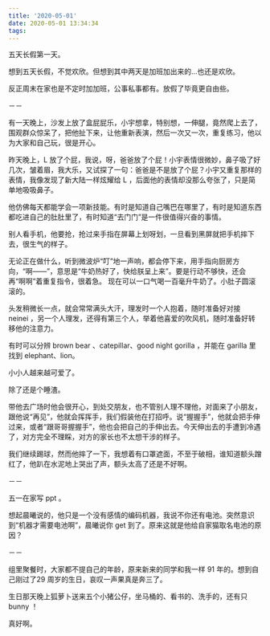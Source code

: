 ```yaml
---
title: '2020-05-01'
date: 2020-05-01 13:34:34
tags:
---
```


五天长假第一天。

想到五天长假，不觉欢欣。但想到其中两天是加班加出来的...也还是欢欣。

反正周末在家也是不定时加加班，公事私事都有。放假了毕竟更自由些。

－－

有一天晚上，沙发上放了盒屁屁乐，小宇想拿，特别想，一伸腿，竟然爬上去了，围观群众惊呆了，把他扯下来，让他重新表演，然后一次又一次，重复练习，他以为大家和自己玩，很是开心。

昨天晚上，L 放了个屁，我说，呀，爸爸放了个屁！小宇表情很微妙，鼻子吸了好几次，皱着眉，我大乐，又试探了一句：爸爸是不是放了个屁？小宇又重复那样的表情，我像发现了新大陆一样炫耀给 L ，后面他的表情却没那么夸张了，只是简单地吸吸鼻子。

他仿佛每天都能学会一项新技能。有时是知道自己嘴巴在哪里了，有时是知道东西都吃进自己的肚肚里了，有时知道“去门门”是一件很值得兴奋的事情。

别人看手机，他要抢，抢过来手指在屏幕上划呀划，一旦看到黑屏就把手机摔下去，很生气的样子。

无论正在做什么，听到微波炉“叮”地一声响，都会停下来，用手指向厨房方向，“啊——”，意思是“牛奶热好了，快给朕呈上来”。要是行动不够快，还会再“啊啊”着重复指令，很着急。
现在可以一口气喝一百毫升牛奶了。小肚子圆滚滚的。

头发稍微长一点，就会常常满头大汗，理发时一个人抱着，随时准备好对接 neinei ，另一个人理发，还得有第三个人，举着他喜爱的吹风机，随时准备好转移他的注意力。

有时可以分辨 brown bear 、catepillar、good night gorilla  ，并能在 garilla 里找到 elephant、lion。

小小人越来越可爱了。

除了还是个睡渣。

带他去广场时他会很开心，到处交朋友，也不管别人理不理他，对面来了小朋友，跟他说“再见”，他就会挥挥手，我们假装他在打招呼。说“握握手”，他就会把手伸过来，或者“跟哥哥握握手”，他也会把自己的手伸出去。今天伸出去的手遭到冷遇了，对方完全不理睬，对方的家长也不太想干涉的样子。

我们继续踢球，然而他摔了一下，我想着有口罩遮面，不至于破相，谁知道额头蹭红了，他趴在水泥地上哭出了声，额头太高了还是不好啊。

－－

五一在家写 ppt 。

想起晨曦说的，他只是一个没有感情的编码机器，我说不你还有电池。突然意识到“机器才需要电池啊”，晨曦说你 get 到了。原来这就是他给自家猫取名电池的原因？

－－

组里聚餐时，大家都不提自己的年龄，原来新来的同学和我一样 91 年的。想到自己刚过了29 周岁的生日，哀叹一声果真是奔三了。

生日那天晚上狐萝卜送来五个小猪公仔，坐马桶的、看书的、洗手的，还有只 bunny ！

真好啊。
